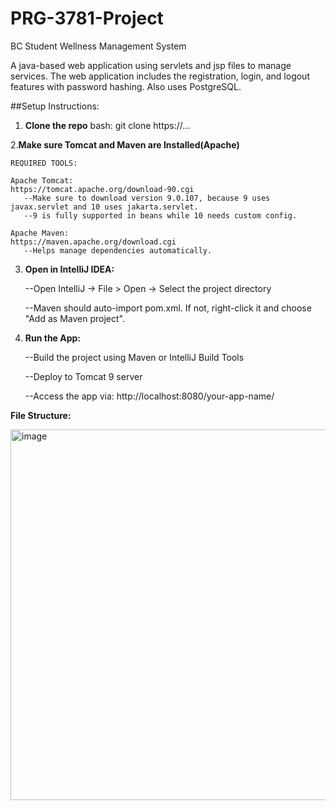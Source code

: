 # PRG-3781-Project
BC Student Wellness Management System

A java-based web application using servlets and jsp files to manage services.
The web application includes the registration, login, and logout features with password hashing.
Also uses PostgreSQL.

##Setup Instructions:

1. **Clone the repo**
    bash:
    git clone https://...
    
    
2.**Make sure Tomcat and Maven are Installed(Apache)**

    REQUIRED TOOLS:
    
    Apache Tomcat:
    https://tomcat.apache.org/download-90.cgi
       --Make sure to download version 9.0.107, because 9 uses javax.servlet and 10 uses jakarta.servlet.
       --9 is fully supported in beans while 10 needs custom config.
       
    Apache Maven:
    https://maven.apache.org/download.cgi
       --Helps manage dependencies automatically.
       

3. **Open in IntelliJ IDEA:**

   --Open IntelliJ → File > Open → Select the project directory
   
   --Maven should auto-import pom.xml. If not, right-click it and choose "Add as Maven project".
   

4. **Run the App:**
   
   --Build the project using Maven or IntelliJ Build Tools
   
   --Deploy to Tomcat 9 server
   
   --Access the app via: http://localhost:8080/your-app-name/


**File Structure:**

<img width="566" height="593" alt="image" src="https://github.com/user-attachments/assets/a3d27eae-1f33-44ae-a925-a8b7282d00a3" />
